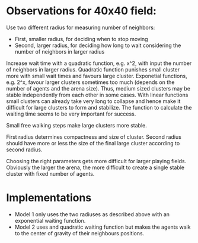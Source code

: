 # Observations for 40x40 field:

Use two different radius for measuring number of neighbors:
*	First, smaller radius, for deciding when to stop moving
* 	Second, larger radius, for deciding how long to wait considering
		the number of neighbors in larger radius

Increase wait time with a quadratic function, e.g. x^2, with input the number
of neighbors in larger radius. Quadratic function punishes small cluster more with
small wait times and favours large cluster. Exponetial functions, e.g. 2^x, favour larger
clusters sometimes too much (depends on the number of agents and the arena size). 
Thus, medium sized clusters may be stable independently from each other in some cases.
With linear functions small clusters can already take very long to collapse and hence make
it difficult for large clusters to form and stabilize. The function to calculate the waiting
time seems to be very important for success.

Small free walking steps make large clusters more stable.

First radius determines compactness and size of cluster. Second radius should have more or less the
size of the final large cluster according to second radius.

Choosing the right parameters gets more difficult for larger playing fields. Obviously the
larger the arena, the more difficult to create a single stable cluster with fixed number of agents.

# Implementations

* Model 1 only uses the two radiuses as described above with an exponential waiting function.
* Model 2 uses and quadratic waiting function but makes the agents walk to the center of gravity of
  their neighbours positions. 

